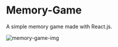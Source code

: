 # Memory-Game

A simple memory game made with React.js.

![memory-game-img](https://user-images.githubusercontent.com/117388864/233212178-ee6c1926-2102-4c08-900e-d5b36e565d5e.png)
